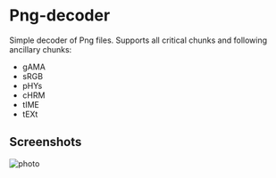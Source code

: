 # Png-decoder

Simple decoder of Png files. Supports all critical chunks and following ancillary chunks:

* gAMA
* sRGB
* pHYs
* cHRM
* tIME
* tEXt

## Screenshots

![photo](https://i.imgur.com/j5z9SeK.png)